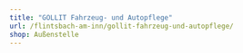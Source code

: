 ```yaml
---
title: "GOLLIT Fahrzeug- und Autopflege"
url: /flintsbach-am-inn/gollit-fahrzeug-und-autopflege/
shop: Außenstelle
---
```

